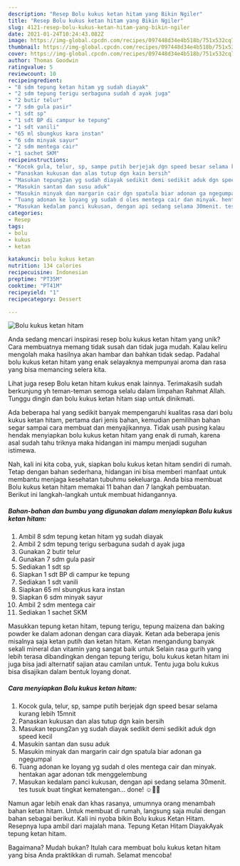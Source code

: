```yaml
---
description: "Resep Bolu kukus ketan hitam yang Bikin Ngiler"
title: "Resep Bolu kukus ketan hitam yang Bikin Ngiler"
slug: 4121-resep-bolu-kukus-ketan-hitam-yang-bikin-ngiler
date: 2021-01-24T10:24:43.082Z
image: https://img-global.cpcdn.com/recipes/097448d34e4b518b/751x532cq70/bolu-kukus-ketan-hitam-foto-resep-utama.jpg
thumbnail: https://img-global.cpcdn.com/recipes/097448d34e4b518b/751x532cq70/bolu-kukus-ketan-hitam-foto-resep-utama.jpg
cover: https://img-global.cpcdn.com/recipes/097448d34e4b518b/751x532cq70/bolu-kukus-ketan-hitam-foto-resep-utama.jpg
author: Thomas Goodwin
ratingvalue: 5
reviewcount: 10
recipeingredient:
- "8 sdm tepung ketan hitam yg sudah diayak"
- "2 sdm tepung terigu serbaguna sudah d ayak juga"
- "2 butir telur"
- "7 sdm gula pasir"
- "1 sdt sp"
- "1 sdt BP di campur ke tepung"
- "1 sdt vanili"
- "65 ml sbungkus kara instan"
- "6 sdm minyak sayur"
- "2 sdm mentega cair"
- "1 sachet SKM"
recipeinstructions:
- "Kocok gula, telur, sp, sampe putih berjejak dgn speed besar selama kurang lebih 15mnit"
- "Panaskan kukusan dan alas tutup dgn kain bersih"
- "Masukan tepung2an yg sudah diayak sedikit demi sedikit aduk dgn speed kecil"
- "Masukin santan dan susu aduk"
- "Masukin minyak dan margarin cair dgn spatula biar adonan ga ngegumpal"
- "Tuang adonan ke loyang yg sudah d oles mentega cair dan minyak. hentakan agar adonan tdk menggelembung"
- "Masukan kedalam panci kukusan, dengan api sedang selama 30menit. tes tusuk buat tingkat kematengan... done! ☺️👌🏻"
categories:
- Resep
tags:
- bolu
- kukus
- ketan

katakunci: bolu kukus ketan 
nutrition: 134 calories
recipecuisine: Indonesian
preptime: "PT35M"
cooktime: "PT41M"
recipeyield: "1"
recipecategory: Dessert

---
```



![Bolu kukus ketan hitam](https://img-global.cpcdn.com/recipes/097448d34e4b518b/751x532cq70/bolu-kukus-ketan-hitam-foto-resep-utama.jpg)

Anda sedang mencari inspirasi resep bolu kukus ketan hitam yang unik? Cara membuatnya memang tidak susah dan tidak juga mudah. Kalau keliru mengolah maka hasilnya akan hambar dan bahkan tidak sedap. Padahal bolu kukus ketan hitam yang enak selayaknya mempunyai aroma dan rasa yang bisa memancing selera kita.

Lihat juga resep Bolu ketan hitam kukus enak lainnya. Terimakasih sudah berkunjung yh teman-teman semoga selalu dalam limpahan Rahmat Allah. Tunggu dingin dan bolu kukus ketan hitam siap untuk dinikmati.

Ada beberapa hal yang sedikit banyak mempengaruhi kualitas rasa dari bolu kukus ketan hitam, pertama dari jenis bahan, kemudian pemilihan bahan segar sampai cara membuat dan menyajikannya. Tidak usah pusing kalau hendak menyiapkan bolu kukus ketan hitam yang enak di rumah, karena asal sudah tahu triknya maka hidangan ini mampu menjadi suguhan istimewa.


Nah, kali ini kita coba, yuk, siapkan bolu kukus ketan hitam sendiri di rumah. Tetap dengan bahan sederhana, hidangan ini bisa memberi manfaat untuk membantu menjaga kesehatan tubuhmu sekeluarga. Anda bisa membuat Bolu kukus ketan hitam memakai 11 bahan dan 7 langkah pembuatan. Berikut ini langkah-langkah untuk membuat hidangannya.

<!--inarticleads1-->

##### Bahan-bahan dan bumbu yang digunakan dalam menyiapkan Bolu kukus ketan hitam:

1. Ambil 8 sdm tepung ketan hitam yg sudah diayak
1. Ambil 2 sdm tepung terigu serbaguna sudah d ayak juga
1. Gunakan 2 butir telur
1. Gunakan 7 sdm gula pasir
1. Sediakan 1 sdt sp
1. Siapkan 1 sdt BP di campur ke tepung
1. Sediakan 1 sdt vanili
1. Siapkan 65 ml sbungkus kara instan
1. Siapkan 6 sdm minyak sayur
1. Ambil 2 sdm mentega cair
1. Sediakan 1 sachet SKM


Masukkan tepung ketan hitam, tepung terigu, tepung maizena dan baking powder ke dalam adonan dengan cara diayak. Ketan ada beberapa jenis misalnya saja ketan putih dan ketan hitam. Ketan mengandung banyak sekali mineral dan vitamin yang sangat baik untuk Selain rasa gurih yang lebih terasa dibandingkan dengan tepung terigu, bolu kukus ketan hitam ini juga bisa jadi alternatif sajian atau camilan untuk. Tentu juga bolu kukus bisa disajikan dalam bentuk loyang donat. 

<!--inarticleads2-->

##### Cara menyiapkan Bolu kukus ketan hitam:

1. Kocok gula, telur, sp, sampe putih berjejak dgn speed besar selama kurang lebih 15mnit
1. Panaskan kukusan dan alas tutup dgn kain bersih
1. Masukan tepung2an yg sudah diayak sedikit demi sedikit aduk dgn speed kecil
1. Masukin santan dan susu aduk
1. Masukin minyak dan margarin cair dgn spatula biar adonan ga ngegumpal
1. Tuang adonan ke loyang yg sudah d oles mentega cair dan minyak. hentakan agar adonan tdk menggelembung
1. Masukan kedalam panci kukusan, dengan api sedang selama 30menit. tes tusuk buat tingkat kematengan... done! ☺️👌🏻


Namun agar lebih enak dan khas rasanya, umumnya orang menambah bahan ketan hitam. Untuk membuat di rumah, langsung saja mulai dengan bahan sebagai berikut. Kali ini nyoba bikin Bolu kukus Ketan Hitam. Resepnya lupa ambil dari majalah mana. Tepung Ketan Hitam DiayakAyak tepung ketan hitam. 

Bagaimana? Mudah bukan? Itulah cara membuat bolu kukus ketan hitam yang bisa Anda praktikkan di rumah. Selamat mencoba!
